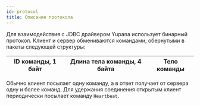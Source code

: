 ```yaml
---
id: protocol
title: Описание протокола
---
```


Для взаимодействия с JDBC драйвером Yupana использует бинарный протокол.  Клиент и сервер обмениваются командами, 
обернутыми в пакеты следующей структуры:


| ID команды, 1 байт | Длина тела команды, 4 байта | Тело команды |
|--------------------|:---------------------------:|--------------|

Обычно клиент посылает одну команду, а в ответ получает от сервера одну и более команд.  Для удержания соединения 
открытым клиент периодически посылает команду `Heartbeat`.
